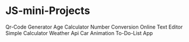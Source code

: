 # JS-mini-Projects
Qr-Code Generator
Age Calculator
Number Conversion
Online Text Editor
Simple Calculator
Weather Api
Car Animation
To-Do-List App
